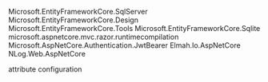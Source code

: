 
Microsoft.EntityFrameworkCore.SqlServer
Microsoft.EntityFrameworkCore.Design
Microsoft.EntityFrameworkCore.Tools
Microsoft.EntityFrameworkCore.Sqlite
microsoft.aspnetcore.mvc.razor.runtimecompilation
Microsoft.AspNetCore.Authentication.JwtBearer
Elmah.Io.AspNetCore
NLog.Web.AspNetCore

attribute configuration